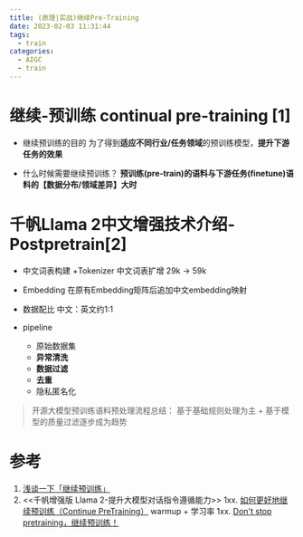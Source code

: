 ```yaml
---
title: (原理|实战)继续Pre-Training
date: 2023-02-03 11:31:44
tags:
  - train
categories:
  - AIGC
  - train
---
```


<p></p>
<!-- more -->

# 继续-预训练 continual pre-training [1]
+ 继续预训练的目的
  为了得到**适应不同行业/任务领域**的预训练模型，**提升下游任务的效果**

+ 什么时候需要继续预训练？
  **预训练(pre-train)的语料与下游任务(finetune)语料的【数据分布/领域差异】大时**


# 千帆Llama 2中文增强技术介绍-Postpretrain[2]
+ 中文词表构建 +Tokenizer
  中文词表扩增 29k -> 59k
+ Embedding
  在原有Embedding矩阵后追加中文embedding映射
+ 数据配比 
 中文：英文约1:1

+ pipeline
  -  原始数据集
  -  **异常清洗**
  -  **数据过滤**
  -  **去重**
  -  隐私匿名化

> 开源大模型预训练语料预处理流程总结： 基于基础规则处理为主 + 基于模型的质量过滤逐步成为趋势

# 参考
1. [浅谈一下「继续预训练」](https://zhuanlan.zhihu.com/p/545092184)
2. <<千帆增强版 Llama 2-提升大模型对话指令遵循能力>> 
1xx. [如何更好地继续预训练（Continue PreTraining）](https://zhuanlan.zhihu.com/p/654463331)
   warmup  +  学习率
1xx. [Don't stop pretraining，继续预训练！](https://blog.csdn.net/Kaiyuan_sjtu/article/details/120695507)





